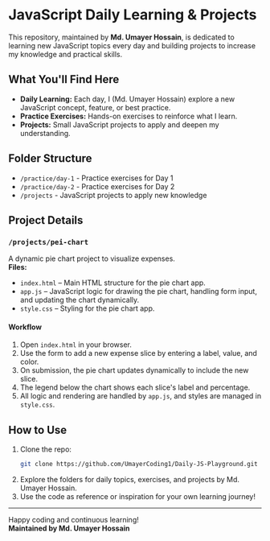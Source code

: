 # JavaScript Daily Learning & Projects

This repository, maintained by **Md. Umayer Hossain**, is dedicated to learning new JavaScript topics every day and building projects to increase my knowledge and practical skills.

## What You'll Find Here

- **Daily Learning:** Each day, I (Md. Umayer Hossain) explore a new JavaScript concept, feature, or best practice.
- **Practice Exercises:** Hands-on exercises to reinforce what I learn.
- **Projects:** Small JavaScript projects to apply and deepen my understanding.

## Folder Structure

- `/practice/day-1` - Practice exercises for Day 1
- `/practice/day-2` - Practice exercises for Day 2
- `/projects` - JavaScript projects to apply new knowledge

## Project Details

### `/projects/pei-chart`

A dynamic pie chart project to visualize expenses.  
**Files:**
- `index.html` – Main HTML structure for the pie chart app.
- `app.js` – JavaScript logic for drawing the pie chart, handling form input, and updating the chart dynamically.
- `style.css` – Styling for the pie chart app.

#### Workflow

1. Open `index.html` in your browser.
2. Use the form to add a new expense slice by entering a label, value, and color.
3. On submission, the pie chart updates dynamically to include the new slice.
4. The legend below the chart shows each slice's label and percentage.
5. All logic and rendering are handled by `app.js`, and styles are managed in `style.css`.

## How to Use

1. Clone the repo:
   ```bash
   git clone https://github.com/UmayerCoding1/Daily-JS-Playground.git
   ```
2. Explore the folders for daily topics, exercises, and projects by Md. Umayer Hossain.
3. Use the code as reference or inspiration for your own learning journey!

---

Happy coding and continuous learning!  
**Maintained by Md. Umayer Hossain**
